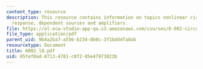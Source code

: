 ```yaml
---
content_type: resource
description: This resource contains information on topics nonlinear circuits, linear
  response, dependent sources and amplifiers.
file: https://ol-ocw-studio-app-qa.s3.amazonaws.com/courses/6-002-circuits-and-electronics-spring-2007/05fef0ad87134781c8f285e47973023b_6002_l8.pdf
file_type: application/pdf
parent_uid: 9b4a2ba7-a556-b234-8b0c-3f1bdd4fa8ab
resourcetype: Document
title: 6002_l8.pdf
uid: 05fef0ad-8713-4781-c8f2-85e47973023b
---
```

